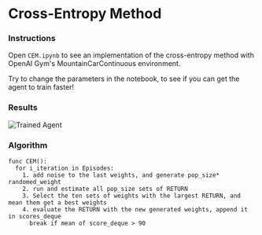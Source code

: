 [//]: # (Image References)

[image1]: https://user-images.githubusercontent.com/10624937/42135605-ba0e5f2c-7d12-11e8-9578-86d74e0976f8.gif "Trained Agent"

# Cross-Entropy Method

### Instructions

Open `CEM.ipynb` to see an implementation of the cross-entropy method with OpenAI Gym's MountainCarContinuous environment.

Try to change the parameters in the notebook, to see if you can get the agent to train faster!

### Results

![Trained Agent][image1]

### Algorithm
```
func CEM():
  for i_iteration in Episodes:
    1. add noise to the last weights, and generate pop_size* randomed_weight
    2. run and estimate all pop_size sets of RETURN
    3. Select the ten sets of weights with the largest RETURN, and mean them get a best weights
    4. evaluate the RETURN with the new generated weights, append it in scores_deque
      break if mean of score_deque > 90

```
